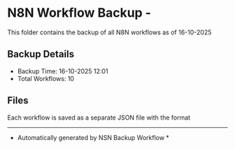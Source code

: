 # N8N Workflow Backup - 
This folder contains the backup of all N8N workflows as of 16-10-2025

## Backup Details
- Backup Time: 16-10-2025 12:01
- Total Workflows: 10

## Files
Each workflow is saved as a separate JSON file with the format

-----------
* Automatically generated by NSN Backup Workflow *
